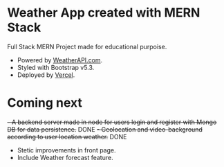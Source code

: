 # Weather App created with MERN Stack

Full Stack MERN Project made for educational purpoise. <br>
- Powered by <a href="https://www.weatherapi.com/">WeatherAPI.com</a>.
- Styled with Bootstrap v5.3.
- Deployed by <a href="https://vercel.com">Vercel</a>.

# Coming next
~~- A backend server made in node for users login and register with Mongo DB for data persistence.~~ DONE
~~- Geolocation and video-background according to user location weather.~~ DONE
- Stetic improvements in front page. 
- Include Weather forecast feature.
